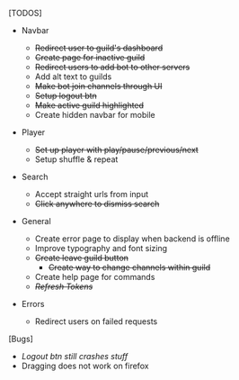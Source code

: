 [TODOS]
  - Navbar
    * ~~Redirect user to guild's dashboard~~
    * ~~Create page for inactive guild~~
    * ~~Redirect users to add bot to other servers~~
    * Add alt text to guilds
    * ~~Make bot join channels through UI~~
    * ~~Setup logout btn~~
    * ~~Make active guild highlighted~~
    * Create hidden navbar for mobile
  - Player
    * ~~Set up player with play/pause/previous/next~~
    * Setup shuffle & repeat
  - Search
    * Accept straight urls from input
    * ~~Click anywhere to dismiss search~~

  - General
    * Create error page to display when backend is offline
    * Improve typography and font sizing
    * ~~Create leave guild button~~
      * ~~Create way to change channels within guild~~
    * Create help page for commands
    * ~~*Refresh Tokens*~~
  - Errors
    * Redirect users on failed requests

[Bugs]
  * *Logout btn still crashes stuff*
  * Dragging does not work on firefox